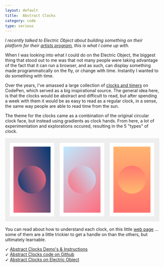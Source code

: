 ```yaml
---
layout: default
title:  Abstract Clocks
category: code
type: serious
---
```


*I recently talked to Electric Object about building something on their platform for their [artists program](https://www.electricobjects.com/artists), this is what I came up with.*

When I was looking into what I could do on the Electric Object, the biggest thing that stood out to me was that not many people were taking advantage of the fact that it can run a browser, and as such, can display something made programmatically on the fly, or change with time. Instantly I wanted to do something with time.

Over the years, I've amassed a large collection of [clocks and timers](https://codepen.io/collection/moAia/) on CodePen, which served as a big inspirational source. The general idea here, is that the clocks would be abstract and difficult to read, but after spending a week with them it would be as easy to read as a regular clock, in a sense, the same way people are able to read time from the sun.

The theme for the clocks came as a combination of the original circular clock face, but instead using gradients as clock hands. From here, a lot of experimentation and explorations occured, resulting in the 5 "types" of clock.

![A few of the clocks.](./images/abstract-clocks-1.png)

You can read about how to understand each clock, on this little [web page](tholman.com/abstract-clocks/) ... some of them are a little trickier to get a handle on than the others, but ultimately learnable.

➶ [Abstract Clocks Demo's & Instructions](tholman.com/abstract-clocks/)<br>
➶ [Abstract Clocks code on Github](https://github.com/tholman/abstract-clocks)<br>
➶ [Abstract Clocks on Electric Object](https://www.electricobjects.com/collections/246/abstract-clocks-by-tim-holman)